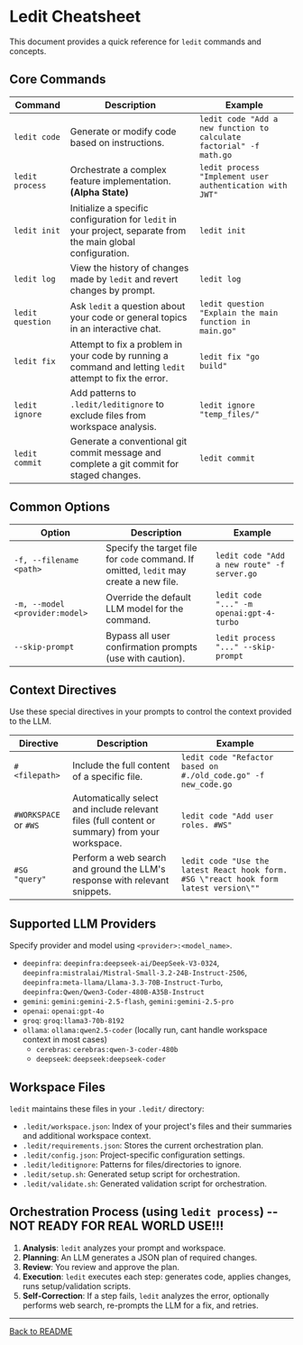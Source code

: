 # Ledit Cheatsheet

This document provides a quick reference for `ledit` commands and concepts.

## Core Commands

| Command | Description | Example |
|---|---|---|
| `ledit code` | Generate or modify code based on instructions. | `ledit code "Add a new function to calculate factorial" -f math.go` |
| `ledit process` | Orchestrate a complex feature implementation. **(Alpha State)** | `ledit process "Implement user authentication with JWT"` |
| `ledit init` | Initialize a specific configuration for `ledit` in your project, separate from the main global configuration. | `ledit init` |
| `ledit log` | View the history of changes made by `ledit` and revert changes by prompt. | `ledit log` |
| `ledit question` | Ask `ledit` a question about your code or general topics in an interactive chat. | `ledit question "Explain the main function in main.go"` |
| `ledit fix` | Attempt to fix a problem in your code by running a command and letting `ledit` attempt to fix the error. | `ledit fix "go build"` |
| `ledit ignore` | Add patterns to `.ledit/leditignore` to exclude files from workspace analysis. | `ledit ignore "temp_files/"` |
| `ledit commit` | Generate a conventional git commit message and complete a git commit for staged changes. | `ledit commit` |

## Common Options

| Option | Description | Example |
|---|---|---|
| `-f, --filename <path>` | Specify the target file for `code` command. If omitted, `ledit` may create a new file. | `ledit code "Add a new route" -f server.go` |
| `-m, --model <provider:model>` | Override the default LLM model for the command. | `ledit code "..." -m openai:gpt-4-turbo` |
| `--skip-prompt` | Bypass all user confirmation prompts (use with caution). | `ledit process "..." --skip-prompt` |

## Context Directives

Use these special directives in your prompts to control the context provided to the LLM.

| Directive | Description | Example |
|---|---|---|
| `#<filepath>` | Include the full content of a specific file. | `ledit code "Refactor based on #./old_code.go" -f new_code.go` |
| `#WORKSPACE` or `#WS` | Automatically select and include relevant files (full content or summary) from your workspace. | `ledit code "Add user roles. #WS"` |
| `#SG "query"` | Perform a web search and ground the LLM's response with relevant snippets. | `ledit code "Use the latest React hook form. #SG \"react hook form latest version\""` |

## Supported LLM Providers

Specify provider and model using `<provider>:<model_name>`.

-   `deepinfra`: `deepinfra:deepseek-ai/DeepSeek-V3-0324`, `deepinfra:mistralai/Mistral-Small-3.2-24B-Instruct-2506`, `deepinfra:meta-llama/Llama-3.3-70B-Instruct-Turbo`, `deepinfra:Qwen/Qwen3-Coder-480B-A35B-Instruct`
-   `gemini`: `gemini:gemini-2.5-flash`, `gemini:gemini-2.5-pro`
-   `openai`: `openai:gpt-4o`
-   `groq`: `groq:llama3-70b-8192`
-   `ollama`: `ollama:qwen2.5-coder` (locally run, cant handle workspace context in most cases)
    -   `cerebras`: `cerebras:qwen-3-coder-480b`
    -   `deepseek`: `deepseek:deepseek-coder`

## Workspace Files

`ledit` maintains these files in your `.ledit/` directory:

-   `.ledit/workspace.json`: Index of your project's files and their summaries and additional workspace context.
-   `.ledit/requirements.json`: Stores the current orchestration plan.
-   `.ledit/config.json`: Project-specific configuration settings.
-   `.ledit/leditignore`: Patterns for files/directories to ignore.
-   `.ledit/setup.sh`: Generated setup script for orchestration.
-   `.ledit/validate.sh`: Generated validation script for orchestration.

## Orchestration Process (using `ledit process`) -- NOT READY FOR REAL WORLD USE!!!

1.  **Analysis**: `ledit` analyzes your prompt and workspace.
2.  **Planning**: An LLM generates a JSON plan of required changes.
3.  **Review**: You review and approve the plan.
4.  **Execution**: `ledit` executes each step: generates code, applies changes, runs setup/validation scripts.
5.  **Self-Correction**: If a step fails, `ledit` analyzes the error, optionally performs web search, re-prompts the LLM for a fix, and retries.

---
[Back to README](../README.md)